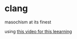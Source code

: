 # clang

masochism at its finest

using [this video for this leearning](https://www.youtube.com/watch?v=KJgsSFOSQv0)